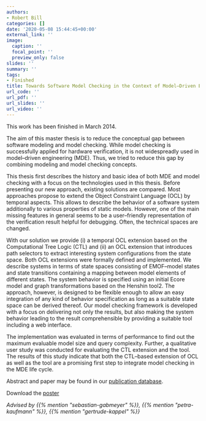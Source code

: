 ```yaml
---
authors:
- Robert Bill
categories: []
date: '2020-05-08 15:44:45+00:00'
external_link: ''
image:
  caption: ''
  focal_point: ''
  preview_only: false
slides: ''
summary: ''
tags:
- Finished
title: Towards Software Model Checking in the Context of Model–Driven Engineering
url_code: ''
url_pdf: ''
url_slides: ''
url_video: ''
---
```


This work has been finished in March 2014.

The aim of this master thesis is to reduce the conceptual gap between software modeling and model checking. While model checking is successfully applied for hardware verification, it is not widespreadly used in model–driven engineering (MDE). Thus, we tried to reduce this gap by combining modeling and model checking concepts.

This thesis first describes the history and basic idea of both MDE and model checking with a focus on the technologies used in this thesis. Before presenting our new approach, existing solutions are compared. Most approaches propose to extend the Object Constraint Language (OCL) by temporal aspects. This allows to describe the behavior of a software system additionally to various properties of static models. However, one of the main missing features in general seems to be a user–friendly representation of the verification result helpful for debugging. Often, the technical spaces are changed.

With our solution we provide (i) a temporal OCL extension based on the Computational Tree Logic (CTL) and (ii) an OCL extension that introduces path selectors to extract interesting system configurations from the state space. Both OCL extensions were formally defined and implemented. We describe systems in terms of state spaces consisting of EMOF–model states and state transitions containing a mapping between model elements of different states. The system behavior is specified using an initial Ecore model and graph transformations based on the Henshin tool2. The approach, however, is designed to be flexible enough to allow an easy integration of any kind of behavior specification as long as a suitable state space can be derived thereof. Our model checking framework is developed with a focus on delivering not only the results, but also making the system behavior leading to the result comprehensible by providing a suitable tool including a web interface.

The implementation was evaluated in terms of performance to find out the maximum evaluable model size and query complexity. Further, a qualitative user study was conducted for evaluating the CTL extension and the tool. The results of this study indicate that both the CTL–based extension of OCL as well as the tool are a promising first step to integrate model checking in the MDE life cycle.

Abstract and paper may be found in our <a class="external" href="http://publik.tuwien.ac.at/showentry.php?ID=227939&amp;lang=2">publication database</a>.

 Download the [poster](https://www.big.tuwien.ac.at/app/uploads/2016/10/Bill_poster.pdf)

*Advised by {{% mention "sebastian-gabmeyer" %}}, {{% mention "petra-kaufmann" %}}, {{% mention "gertrude-kappel" %}}*
